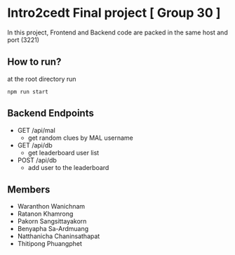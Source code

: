 # Intro2cedt Final project [ Group 30 ]


In this project, Frontend and Backend code are packed in the same host and port (3221)
## How to run?
at the root directory run
```
npm run start
```

## Backend Endpoints
- GET /api/mal
    - get random clues by MAL username
- GET /api/db
    - get leaderboard user list
- POST /api/db
    - add user to the leaderboard


## Members
- Waranthon Wanichnam
- Ratanon Khamrong
- Pakorn Sangsittayakorn
- Benyapha Sa-Ardmuang
- Natthanicha Chaninsathapat
- Thitipong Phuangphet



